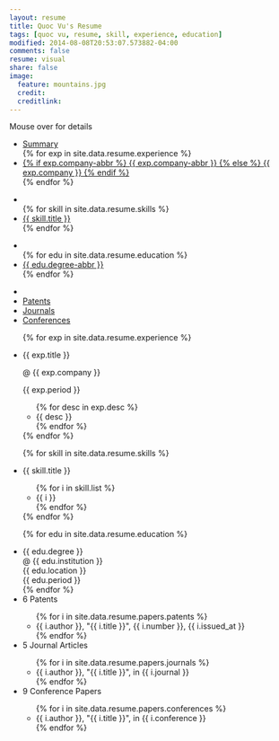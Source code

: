 ```yaml
---
layout: resume
title: Quoc Vu's Resume
tags: [quoc vu, resume, skill, experience, education]
modified: 2014-08-08T20:53:07.573882-04:00
comments: false
resume: visual
share: false
image:
  feature: mountains.jpg
  credit: 
  creditlink: 
---
```


<div id="instructions">Mouse over for details</div>

<div id="subway-map" data-columns="12" data-rows="7" data-cellSize="60" data-legendId="legend" data-textClass="text" data-gridNumbers="true" data-grid="false" data-lineWidth="8">
  <ul data-color="#0064D4" data-label="Experience">
    <li data-coords="6,4" data-marker="interchange" data-labelPos="S"><a href="summary">Summary</a></li>
{% for exp in site.data.resume.experience %}
    <li data-coords="{{ exp.subway.coords }}" data-marker="station" data-labelPos="{{ exp.subway.label }}" {% if exp.subway.dir %}data-dir="{{ exp.subway.dir }}"{% endif %}><a href="{{ exp.id }}">{% if exp.company-abbr %} {{ exp.company-abbr }} {% else %} {{ exp.company }} {% endif %}</a></li>
{% endfor %}  
  </ul>

  <ul data-color="#E63339" data-label="Skills">
    <li data-coords="6,4" data-marker="interchange" data-labelPos="S"></li>
{% for skill in site.data.resume.skills %}
    <li data-coords="{{ skill.subway.coords }}" data-marker="station" data-labelPos="{{ skill.subway.label }}" {% if skill.subway.dir %}data-dir="{{ skill.subway.dir }}"{% endif %}><a href="{{ skill.id }}">{{ skill.title }}</a></li>
{% endfor %}  
  </ul>

  <ul data-color="#87B716" data-label="Education" data-shiftCoords="1,0">
    <li data-coords="6,4" data-marker="interchange" data-labelPos="S"></li>
{% for edu in site.data.resume.education %}
    <li data-coords="{{ edu.subway.coords }}" data-marker="station" data-labelPos="{{ edu.subway.label }}" {% if edu.subway.dir %}data-dir="{{ edu.subway.dir }}"{% endif %}><a href="{{ edu.id }}">{{ edu.degree-abbr }}</a></li>
{% endfor %}  
  </ul>

  <ul data-color="#F6B002" data-label="Publications">
      <li data-coords="6,4" data-marker="interchange" data-labelPos="S"></li>
      <li data-coords="6,3" data-marker="station" data-labelPos="E"><a href="patents">Patents</a></li>
      <li data-coords="6,2" data-marker="station" data-labelPos="E"><a href="journals">Journals</a></li>
      <li data-coords="7,1" data-marker="station" data-labelPos="E" data-dir="N"><a href="conferences">Conferences</a></li>
  </ul>
</div>
<div id="legend"></div>

<script type="text/javascript">
$('#subway-map').subwayMap({ debug: true });

  // the selector is applied to the DOM after subwayMap modified it
  $('#subway-map > .text').webuiPopover({
    trigger: 'hover',
    type: 'html',
    width: 550,
    placement: 'auto',
    title: function() {
      var id = $(this).attr('href');
      return $(document).find('#data > li#' + id + ' > .title').html();
    },
    content: function() {
      var id = $(this).attr('href');
      return $(document).find('#data > li#' + id + ' > .description').html();
    }
  });

$(document).ready(function() {
  $('#data').hide();
});
</script>

<ul id="data">
{% for exp in site.data.resume.experience %}
  <li id="{{ exp.id }}">
    <div class="title">
      <p class="job-title">{{ exp.title }}</p>
      <p class="company">@ {{ exp.company }}</p>
      <p class="period">{{ exp.period }}</p>
    </div>    
    <div class="description">
      <ul>
  {% for desc in exp.desc %}
        <li>{{ desc }}</li>
  {% endfor %}
      </ul>
    </div>
  </li>
{% endfor %}

{% for skill in site.data.resume.skills %}
  <li id="{{ skill.id }}">
    <div class="title">{{ skill.title }}</div>
    <div class="description">
      <ul>
  {% for i in skill.list %}
        <li>{{ i }}</li>
  {% endfor %}
      </ul>
    </div>
  </li>
{% endfor %}

{% for edu in site.data.resume.education %}
  <li id="{{ edu.id }}">
    <div class="title">{{ edu.degree }}</div>
    <div class="description">
      @ {{ edu.institution }}<br/>
      {{ edu.location }}<br/>
      {{ edu.period }}<br/>
    </div>
  </li>
{% endfor %}

  <li id="patents">
    <div class="title">6 Patents</div>
    <div class="description">
      <ul>
{% for i in site.data.resume.papers.patents %}
        <li>{{ i.author }}, "{{ i.title }}", {{ i.number }}, {{ i.issued_at }}</li>
{% endfor %}
      </ul>
    </div>
  </li>

  <li id="journals">
    <div class="title">5 Journal Articles</div>
    <div class="description">
      <ul>
{% for i in site.data.resume.papers.journals %}
        <li>{{ i.author }}, "{{ i.title }}", in {{ i.journal }}</li>
{% endfor %}
      </ul>
    </div>
  </li>

  <li id="conferences">
    <div class="title">9 Conference Papers</div>
    <div class="description">
      <ul>
{% for i in site.data.resume.papers.conferences %}
        <li>{{ i.author }}, "{{ i.title }}", in {{ i.conference }}</li>
{% endfor %}
      </ul>
    </div>
  </li>
</ul>

